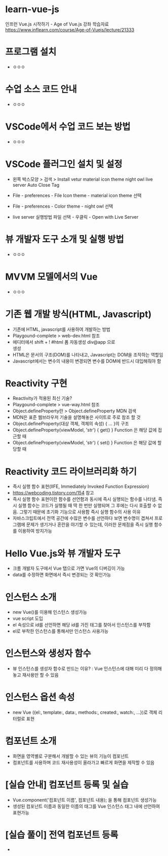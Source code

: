 # learn-vue-js
인프런 Vue.js 시작하기 - Age of Vue.js 강좌 학습자료
https://www.inflearn.com/course/Age-of-Vuejs/lecture/21333

# 프로그램 설치
- ㅇㅇㅇ

# 수업 소스 코드 안내
- ㅇㅇㅇ

# VSCode에서 수업 코드 보는 방법
- ㅇㅇㅇ

# VSCode 플러그인 설치 및 설정
- 왼쪽 박스모양 > 검색 > Install
  vetur
  material icon theme
  night owl
  live server
  Auto Close Tag

- File - preferences - File Icon theme - material icon theme 선택
- File - preferences - Color theme - night owl 선택

- live server 실행방법
  파일 선택 - 우클릭 - Open with Live Server

# 뷰 개발자 도구 소개 및 실행 방법
- ㅇㅇㅇ

# MVVM 모델에서의 Vue
- ㅇㅇㅇ

# 기존 웹 개발 방식(HTML, Javascript)
- 기존에 HTML, javascript를 사용하여 개발하는 방법
- Playgound-complete > web-dev.html 참조
- 에디터에서 
  shift + ! #html 폼 자동생성
  div@app 으로 <div id='app'></div> 생성
- HTML은 문서의 구조(DOM)를 나타내고, Javascript는 DOM을 조작하는 역할임
- Javascript에서는 변수의 내용이 변경되면 변수를 DOM에 반드시 대입해줘야 함

# Reactivity 구현
- Reactivity가 적용된 최신 기술?
- Playgound-complete > vue-way.html 참조
- Object.defineProperty란 > Object.defineProperty MDN 검색
- MDN은 표준 웹브라우저 기술을 설명해놓은 사이트로 주로 참조 할 것
- Object.defineProperty(대상 객체, 객체의 속성) { ... }의 구조
- Object.defineProperty(viewModel, 'str') { get() } Function 은 해당 값에 접근할 때
- Object.defineProperty(viewModel, 'str') { set() } Function 은 해당 값에 할당할 때

# Reactivity 코드 라이브러리화 하기
- 즉시 실행 함수 표현(IIFE, Immediately Invoked Function Expression)
- https://webcoding.tistory.com/154 참고
- 즉시 실행 함수 표현이란 함수를 선언함과 동시에 즉시 실행되는 함수를 나타냄. 즉시 실행 함수는 코드가 실행될 때 딱 한 번만 실행되며 그 후에는 다시 호출할 수 없음. 그렇기 때문에 초기화 기능으로 사용함
즉시 실행 함수의 사용 이유
- 자바스크립트에서 전역 공간에 수많은 변수를 선언하다 보면 변수명이 겹쳐서 프로그램에 문제가 생기거나 혼란을 야기할 수 있는데, 이러한 문제점을 즉시 실행 함수를 이용하여 방지가능

# Hello Vue.js와 뷰 개발자 도구
- 크롬 개발자 도구에서 Vue 탭으로 가면 Vue의 디버깅이 가능
- data를 수정하면 화면에서 즉시 변경되는 것 확인가능

# 인스턴스 소개
- new Vue()를 이용해 인스턴스 생성가능
- vue script 도입
- el 속성으로 id를 선언하면 해당 id를 가진 태그를 찾아서 인스턴스를 부착함
- el로 부착한 인스턴스를 통해서만 인스턴스 사용가능

# 인스턴스와 생성자 함수
- 뷰 인스턴스를 생성자 함수로 만드는 이유? : Vue 인스턴스에 대해 미리 다 정의해놓고 재사용만 할 수 있음

# 인스턴스 옵션 속성
- new Vue ({el:, template:, data:, methods:, created:, watch:, ...})로 객체 리터럴로 표현

# 컴포넌트 소개
- 화면을 영역별로 구분해서 개발할 수 있는 뷰의 기능이 컴포넌트
- 컴포넌트를 사용하며 코드 재사용성이 올라가고 빠르게 화면을 제작할 수 있음

# [실습 안내] 컴포넌트 등록 및 실습
- Vue.component('컴포넌트 이름', 컴포넌트 내용); 을 통해 컴포넌트 생성가능
- 생성된 컴포넌트 이름과 동일한 이름의 태그를 Vue 인스턴스 태그 내에 선언하여 표현가능

# [실습 풀이] 전역 컴포넌트 등록
- 